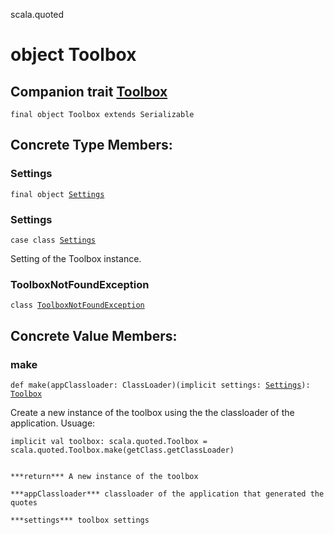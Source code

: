 scala.quoted
# object Toolbox

## Companion trait <a href="./Toolbox.md">Toolbox</a>

<pre><code class="language-scala" >final object Toolbox extends Serializable</pre></code>
## Concrete Type Members:
### Settings
<pre><code class="language-scala" >final object <a href="./Toolbox$/Settings$.md">Settings</a></pre></code>
### Settings
<pre><code class="language-scala" >case class <a href="./Toolbox$/Settings.md">Settings</a></pre></code>
Setting of the Toolbox instance.

### ToolboxNotFoundException
<pre><code class="language-scala" >class <a href="./Toolbox$/ToolboxNotFoundException.md">ToolboxNotFoundException</a></pre></code>
## Concrete Value Members:
### make
<pre><code class="language-scala" >def make(appClassloader: ClassLoader)(implicit settings: <a href="./Toolbox$/Settings.md">Settings</a>): <a href="./Toolbox.md">Toolbox</a></pre></code>
Create a new instance of the toolbox using the the classloader of the application.
Usuage:
```
implicit val toolbox: scala.quoted.Toolbox = scala.quoted.Toolbox.make(getClass.getClassLoader)
```
``````

***return*** A new instance of the toolbox

***appClassloader*** classloader of the application that generated the quotes

***settings*** toolbox settings

